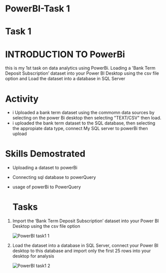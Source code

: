 # PowerBI-Task 1

# Task 1
# INTRODUCTION TO PowerBi
this is my 1st task on data analytics using PowerBi. Loading a 'Bank Term Deposit Subscription’ dataset into your Power BI Desktop using the csv file option and Load the dataset into a database in SQL Server
# Activity
- i Uploaded a  bank term dataset using the commomn data sources by selecting on the power Bi desktop then selecting "TEXT/CSV" then load.
- i uploaded the bank term dataset to the SQL database, then selecting the appropiate data type, connect My SQL server to powerBi then upload 
# Skills Demostrated
- Uploading a dataset to powerBi 
- Connecting sql database to powerQuery
- usage of powerBi to PowerQuery

  # Tasks
  
1. Import the ‘Bank Term Deposit Subscription’ dataset into your Power BI Desktop using the csv file option

   ![PowerBI task1 1](https://github.com/Petersite/PowerBI-Task/assets/140444150/7a838640-ba5e-4fe7-8d95-ed5038c0826f)

2. Load the dataset into a database in SQL Server, connect your Power BI desktop to this database and import only the first 25 rows into your desktop for analysis

   ![PowerBI task1 2](https://github.com/Petersite/PowerBI-Task/assets/140444150/40dbcd48-1bc8-4f47-8462-42b3105ceb21)

